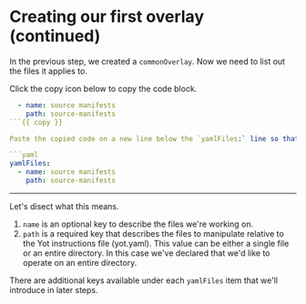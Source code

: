 # Creating our first overlay (continued)

In the previous step, we created a `commonOverlay`.  Now we need to list out the files it applies to.  

Click the copy icon below to copy the code block.

```yaml
  - name: source manifests
    path: source-manifests
```{{ copy }}

Paste the copied code on a new line below the `yamlFiles:` line so that is looks like this:

```yaml
yamlFiles:
  - name: source manifests
    path: source-manifests
```

---

Let's disect what this means.

1. `name` is an optional key to describe the files we're working on.
1. `path` is a required key that describes the files to manipulate relative to the Yot instructions file (yot.yaml).  This value can be either a single file or an entire directory.  In this case we've declared that we'd like to operate on an entire directory.

There are additional keys available under each `yamlFiles` item that we'll introduce in later steps.
